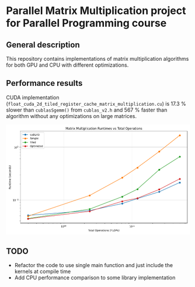 # Parallel Matrix Multiplication project for Parallel Programming course
## General description
This repository contains implementations of matrix multiplication algorithms for both GPU and CPU with different optimizations. 

## Performance results
CUDA implementation (`float_cuda_2d_tiled_register_cache_matrix_multiplication.cu`) is 17.3 % slower than `cublasSgemm()` from `cublas_v2.h` and 567 % faster than algorithm without any optimizations on large matrices. 

![Time plot](benchmark_results.png)

## TODO
- Refactor the code to use single main function and just include the kernels at compile time
- Add CPU performance comparison to some library implementation